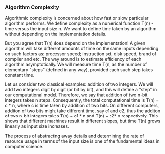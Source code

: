 ### Algorithm Complexity

Algorithmic complexity is concerned about how fast or slow particular algorithm performs. We define complexity as a numerical function T(n) - time versus the input size n. We want to define time taken by an algorithm without depending on the implementation details.

But you agree that T(n) does depend on the implementation! A given algorithm will take different amounts of time on the same inputs depending on such factors as: processor speed; instruction set, disk speed, brand of compiler and etc. The way around is to estimate efficiency of each algorithm asymptotically. We will measure time T(n) as the number of elementary "steps" (defined in any way), provided each such step takes constant time.

Let us consider two classical examples: addition of two integers. We will add two integers digit by digit (or bit by bit), and this will define a "step" in our computational model. Therefore, we say that addition of two n-bit integers takes n steps. Consequently, the total computational time is T(n) = c * n, where c is time taken by addition of two bits. On different computers, additon of two bits might take different time, say c1 and c2, thus the additon of two n-bit integers takes T(n) = c1 * n and T(n) = c2* n respectively. This shows that different machines result in different slopes, but time T(n) grows linearly as input size increases.

The process of abstracting away details and determining the rate of resource usage in terms of the input size is one of the fundamental ideas in computer science.
